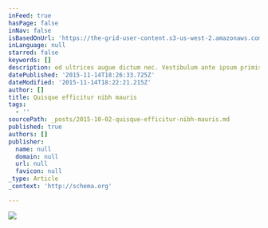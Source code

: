 ```yaml
---
inFeed: true
hasPage: false
inNav: false
isBasedOnUrl: 'https://the-grid-user-content.s3-us-west-2.amazonaws.com/de19ae5b-b003-41e0-a1d4-a1737a15bad8.jpg'
inLanguage: null
starred: false
keywords: []
description: ed ultrices augue dictum nec. Vestibulum ante ipsum primis in faucibus orci
datePublished: '2015-11-14T18:26:33.725Z'
dateModified: '2015-11-14T18:22:21.215Z'
author: []
title: Quisque efficitur nibh mauris
tags:
  - ''
sourcePath: _posts/2015-10-02-quisque-efficitur-nibh-mauris.md
published: true
authors: []
publisher:
  name: null
  domain: null
  url: null
  favicon: null
_type: Article
_context: 'http://schema.org'

---
```

![](https://the-grid-user-content.s3-us-west-2.amazonaws.com/de19ae5b-b003-41e0-a1d4-a1737a15bad8.jpg)